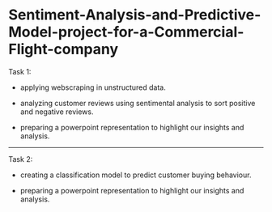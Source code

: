 # Sentiment-Analysis-and-Predictive-Model-project-for-a-Commercial-Flight-company


Task 1:

- applying webscraping in unstructured data.
  
- analyzing customer reviews using sentimental analysis to sort positive and negative reviews.

- preparing a powerpoint representation to highlight our insights and analysis.


------------------------------------------------------------------------------------------------------------

Task 2:

- creating a classification model to predict customer buying behaviour.

- preparing a powerpoint representation to highlight our insights and analysis.
